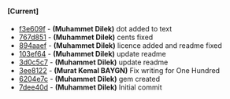 
#### [Current]

#### 
 * [f3e609f](../../commit/f3e609f) - __(Muhammet Dilek)__ dot added to text
 * [767d851](../../commit/767d851) - __(Muhammet Dilek)__ cents fixed
 * [894aaef](../../commit/894aaef) - __(Muhammet Dilek)__ licence added and readme fixed
 * [103ef64](../../commit/103ef64) - __(Muhammet Dilek)__ update readme
 * [3d0c5c7](../../commit/3d0c5c7) - __(Muhammet Dilek)__ update readme
 * [3ee8122](../../commit/3ee8122) - __(Murat Kemal BAYGN)__ Fix writing for One Hundred
 * [6204e7c](../../commit/6204e7c) - __(Muhammet Dilek)__ gem created
 * [7dee40d](../../commit/7dee40d) - __(Muhammet Dilek)__ Initial commit
